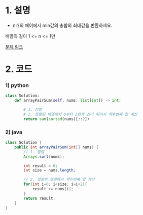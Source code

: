 # 1. 설명
- n개의 페어에서 min값의 총합의 최대값을 반환하세요.

배열의 길이 1 <= n <= 1만



[문제 링크](https://leetcode.com/problems/array-partition-i/submissions/)

# 2. 코드
### 1) python
```python
class Solution:
    def arrayPairSum(self, nums: list[int]) -> int:

        # 1. 정렬
        # 2. 정렬된 배열에서 0부터 2칸씩 건너 뛰어서 짝수번째 합 계산
        return sum(sorted(nums)[::2])
```

### 2) java
```java
class Solution {
    public int arrayPairSum(int[] nums) {
        // 1. 정렬
        Arrays.sort(nums);

        int result = 0;
        int size = nums.length;

        // 2. 정렬된 결과에서 짝수번째 합 계산
        for(int i=0; i<size; i=i+2){
            result += nums[i];
        }
        return result;
    }
}
```